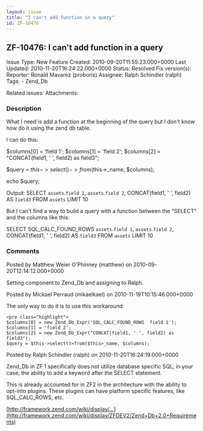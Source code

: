 ```yaml
---
layout: issue
title: "I can't add function in a query"
id: ZF-10476
---
```


ZF-10476: I can't add function in a query
-----------------------------------------

 Issue Type: New Feature Created: 2010-09-20T11:55:23.000+0000 Last Updated: 2010-11-20T16:24:22.000+0000 Status: Resolved Fix version(s): 
 Reporter:  Ronald Mavarez (proboris)  Assignee:  Ralph Schindler (ralph)  Tags: - Zend\_Db
 
 Related issues: 
 Attachments: 
### Description

What I need is add a function at the beginning of the query but I don't know how do it using the zend db table.

I can do this:

$columns[0] = 'field 1'; $columns[1] = 'field 2'; $columns[2] = "CONCAT(field1, ' ', field2) as field3";

$query = $this->select()->from($this->\_name, $columns);

echo $query;

Output: SELECT `assets`.`field 1`, `assets`.`field 2`, CONCAT(field1, ' ', field2) AS `field3` FROM `assets` LIMIT 10

But I can't find a way to build a query with a function between the "SELECT" and the columns like this:

SELECT SQL\_CALC\_FOUND\_ROWS `assets`.`field 1`, `assets`.`field 2`, CONCAT(field1, ' ', field2) AS `field3` FROM `assets` LIMIT 10

 

 

### Comments

Posted by Matthew Weier O'Phinney (matthew) on 2010-09-20T12:14:12.000+0000

Setting component to Zend\_Db and assigning to Ralph.

 

 

Posted by Mickael Perraud (mikaelkael) on 2010-11-19T10:15:46.000+0000

The only way to do it is to use this workaround:

 
    <pre class="highlight">
    $columns[0] = new Zend_Db_Expr('SQL_CALC_FOUND_ROWS  field 1');
    $columns[1] = 'field 2';
    $columns[2] = new Zend_Db_Expr("CONCAT(field1, ' ', field2) as field3");
    $query = $this->select()>from($this>_name, $columns);


 

 

Posted by Ralph Schindler (ralph) on 2010-11-20T16:24:19.000+0000

Zend\_Db in ZF 1 specifically does not utilize database specific SQL, in your case, the ability to add a keyword after the SELECT statement.

This is already accounted for in ZF2 in the architecture with the ability to opt-into plugins. These plugins can have platform specific features, like SQL\_CALC\_ROWS, etc.

[http://framework.zend.com/wiki/display/…](http://framework.zend.com/wiki/display/ZFDEV2/Zend+Db+2.0+Requirements)

 

 